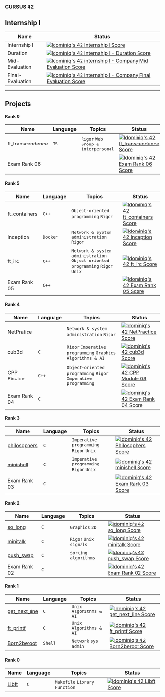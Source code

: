 ### CURSUS 42

## Internship I
| Name | Status |
|---|---|
| Internship I | [![ldominiq's 42 Internship I Score](https://badge42.vercel.app/api/v2/cl1qf15d5010409mt0prsz6nq/project/3110772)](https://github.com/JaeSeoKim/badge42) |
| Duration | [![ldominiq's 42 Internship I - Duration Score](https://badge42.vercel.app/api/v2/cl1qf15d5010409mt0prsz6nq/project/3111214)](https://github.com/JaeSeoKim/badge42) |
| Mid-Evaluation | [![ldominiq's 42 internship I - Company Mid Evaluation Score](https://badge42.vercel.app/api/v2/cl1qf15d5010409mt0prsz6nq/project/3111215)](https://github.com/JaeSeoKim/badge42) |
| Final-Evaluation | [![ldominiq's 42 internship I - Company Final Evaluation Score](https://badge42.vercel.app/api/v2/cl1qf15d5010409mt0prsz6nq/project/3111216)](https://github.com/JaeSeoKim/badge42) |

---

## Projects

#### Rank 6
| Name | Language | Topics | Status | 
|---|---|---|---|
| ft_transcendence | ```TS``` | ```Rigor``` ```Web``` ```Group & interpersonal``` | [![ldominiq's 42 ft_transcendence Score](https://badge42.vercel.app/api/v2/cl1qf15d5010409mt0prsz6nq/project/3062638)](https://github.com/JaeSeoKim/badge42) |
| Exam Rank 06 | |  | [![ldominiq's 42 Exam Rank 06 Score](https://badge42.vercel.app/api/v2/cl1qf15d5010409mt0prsz6nq/project/3061517)](https://github.com/JaeSeoKim/badge42) |

#### Rank 5
| Name | Language | Topics | Status | 
|---|---|---|---|
| ft_containers | ```C++``` | ```Object-oriented programming``` ```Rigor``` | [![ldominiq's 42 ft_containers Score](https://badge42.vercel.app/api/v2/cl1qf15d5010409mt0prsz6nq/project/2896012)](https://github.com/JaeSeoKim/badge42) |
| Inception | ```Docker``` | ```Network & system administration``` ```Rigor``` | [![ldominiq's 42 Inception Score](https://badge42.vercel.app/api/v2/cl1qf15d5010409mt0prsz6nq/project/2913333)](https://github.com/JaeSeoKim/badge42) |
| ft_irc | ```C++``` | ```Network & system administration``` ```Object-oriented programming``` ```Rigor``` ```Unix``` | [![ldominiq's 42 ft_irc Score](https://badge42.vercel.app/api/v2/cl1qf15d5010409mt0prsz6nq/project/3017040)](https://github.com/JaeSeoKim/badge42) |
| Exam Rank 05 | ```C++``` |  | [![ldominiq's 42 Exam Rank 05 Score](https://badge42.vercel.app/api/v2/cl1qf15d5010409mt0prsz6nq/project/2896031)](https://github.com/JaeSeoKim/badge42) |

#### Rank 4
| Name | Language | Topics | Status | 
|---|---|---|---|
| NetPratice | | ```Network & system administration``` ```Rigor``` | [![ldominiq's 42 NetPractice Score](https://badge42.vercel.app/api/v2/cl1qf15d5010409mt0prsz6nq/project/2805180)](https://github.com/JaeSeoKim/badge42) |
| cub3d | ```C``` | ```Rigor``` ```Imperative programming``` ```Graphics``` ```Algorithms & AI``` | [![ldominiq's 42 cub3d Score](https://badge42.vercel.app/api/v2/cl1qf15d5010409mt0prsz6nq/project/2644441)](https://github.com/JaeSeoKim/badge42) |
| CPP Piscine | ```C++``` | ```Object-oriented programming``` ```Rigor``` ```Imperative programming``` | [![ldominiq's 42 CPP Module 08 Score](https://badge42.vercel.app/api/v2/cl1qf15d5010409mt0prsz6nq/project/2895631)](https://github.com/JaeSeoKim/badge42) |
| Exam Rank 04 | ```C``` |  | [![ldominiq's 42 Exam Rank 04 Score](https://badge42.vercel.app/api/v2/cl1qf15d5010409mt0prsz6nq/project/2825893)](https://github.com/JaeSeoKim/badge42) |

#### Rank 3
| Name | Language | Topics | Status | 
|---|---|---|---|
| [philosophers](https://github.com/ldominiq/philosophers) | ```C``` | ```Imperative programming``` ```Rigor``` ```Unix``` | [![ldominiq's 42 Philosophers Score](https://badge42.vercel.app/api/v2/cl1qf15d5010409mt0prsz6nq/project/2530986)](https://github.com/JaeSeoKim/badge42) |
| [minishell](https://github.com/t-h2o/42-minishell) | ```C``` | ```Imperative programming``` ```Rigor``` ```Unix``` | [![ldominiq's 42 minishell Score](https://badge42.vercel.app/api/v2/cl1qf15d5010409mt0prsz6nq/project/2530985)](https://github.com/JaeSeoKim/badge42) |
| Exam Rank 03 | ```C``` |  | [![ldominiq's 42 Exam Rank 03 Score](https://badge42.vercel.app/api/v2/cl1qf15d5010409mt0prsz6nq/project/2620440)](https://github.com/JaeSeoKim/badge42) |

#### Rank 2
| Name | Language | Topics | Status | 
|---|---|---|---|
| [so_long](https://github.com/ldominiq/cursus-42/tree/master/so_long) | ```C``` | ```Graphics``` ```2D```| [![ldominiq's 42 so_long Score](https://badge42.vercel.app/api/v2/cl1qf15d5010409mt0prsz6nq/project/2429139)](https://github.com/JaeSeoKim/badge42) |
| [minitalk](https://github.com/ldominiq/cursus-42/tree/master/minitalk) | ```C``` | ```Rigor``` ```Unix signals```| [![ldominiq's 42 minitalk Score](https://badge42.vercel.app/api/v2/cl1qf15d5010409mt0prsz6nq/project/2451117)](https://github.com/JaeSeoKim/badge42) |
| [push_swap](https://github.com/ldominiq/push_swap) | ```C``` |  ```Sorting algorithms``` | [![ldominiq's 42 push_swap Score](https://badge42.vercel.app/api/v2/cl1qf15d5010409mt0prsz6nq/project/2522336)](https://github.com/JaeSeoKim/badge42) |
| Exam Rank 02 | ```C``` |  | [![ldominiq's 42 Exam Rank 02 Score](https://badge42.vercel.app/api/v2/cl1qf15d5010409mt0prsz6nq/project/2462157)](https://github.com/JaeSeoKim/badge42) |

#### Rank 1
| Name | Language | Topics | Status | 
|---|---|---|---|
| [get_next_line](https://github.com/ldominiq/cursus-42/tree/master/get_next_line) | ```C``` | ```Unix``` ```Algorithms & AI``` | [![ldominiq's 42 get_next_line Score](https://badge42.vercel.app/api/v2/cl1qf15d5010409mt0prsz6nq/project/2383681)](https://github.com/JaeSeoKim/badge42) |
| [ft_printf](https://github.com/ldominiq/cursus-42/tree/master/ft_printf) | ```C``` | ```Unix``` ```Algorithms & AI``` | [![ldominiq's 42 ft_printf Score](https://badge42.vercel.app/api/v2/cl1qf15d5010409mt0prsz6nq/project/2383683)](https://github.com/JaeSeoKim/badge42) |
| [Born2beroot](https://github.com/ldominiq/cursus-42/tree/master/born2beroot) | ```Shell``` |  ```Network``` ```sys admin``` | [![ldominiq's 42 Born2beroot Score](https://badge42.vercel.app/api/v2/cl1qf15d5010409mt0prsz6nq/project/2383679)](https://github.com/JaeSeoKim/badge42) |

#### Rank 0
| Name | Language | Topics | Status | 
|---|---|---|---|
| [Libft](https://github.com/ldominiq/cursus-42/tree/master/libft) | ```C``` | ```Makefile``` ```Library``` ```Function``` | [![ldominiq's 42 Libft Score](https://badge42.vercel.app/api/v2/cl1qf15d5010409mt0prsz6nq/project/2371250)](https://github.com/JaeSeoKim/badge42) |
